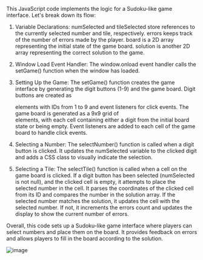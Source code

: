 This JavaScript code implements the logic for a Sudoku-like game interface. Let's break down its flow:

1. Variable Declarations:
numSelected and tileSelected store references to the currently selected number and tile, respectively.
errors keeps track of the number of errors made by the player.
board is a 2D array representing the initial state of the game board.
solution is another 2D array representing the correct solution to the game.

2. Window Load Event Handler:
The window.onload event handler calls the setGame() function when the window has loaded.

3. Setting Up the Game:
The setGame() function creates the game interface by generating the digit buttons (1-9) and the game board.
Digit buttons are created as <div> elements with IDs from 1 to 9 and event listeners for click events.
The game board is generated as a 9x9 grid of <div> elements, with each cell containing either a digit from the initial board state or being empty.
Event listeners are added to each cell of the game board to handle click events.

4. Selecting a Number:
The selectNumber() function is called when a digit button is clicked.
It updates the numSelected variable to the clicked digit and adds a CSS class to visually indicate the selection.

5. Selecting a Tile:
The selectTile() function is called when a cell on the game board is clicked.
If a digit button has been selected (numSelected is not null), and the clicked cell is empty, it attempts to place the selected number in the cell.
It parses the coordinates of the clicked cell from its ID and compares the number in the solution array.
If the selected number matches the solution, it updates the cell with the selected number.
If not, it increments the errors count and updates the display to show the current number of errors.


Overall, this code sets up a Sudoku-like game interface where players can select numbers and place them on the board. It provides feedback on errors and allows players to fill in the board according to the solution.

![image](https://github.com/ikaGh/sudoku-solver/assets/128742286/b6ea2186-aa31-4a31-8154-6f0b893306db)




